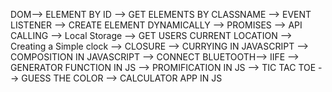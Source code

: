 
DOM--> ELEMENT BY ID --> GET ELEMENTS BY CLASSNAME --> EVENT LISTENER --> CREATE ELEMENT DYNAMICALLY --> PROMISES --> API CALLING --> Local Storage --> GET USERS CURRENT LOCATION --> Creating a Simple clock --> CLOSURE  --> CURRYING IN JAVASCRIPT --> COMPOSITION IN JAVASCRIPT --> CONNECT BLUETOOTH--> IIFE --> GENERATOR FUNCTION IN JS --> PROMIFICATION IN JS --> TIC TAC TOE --> GUESS THE COLOR --> CALCULATOR APP IN JS
